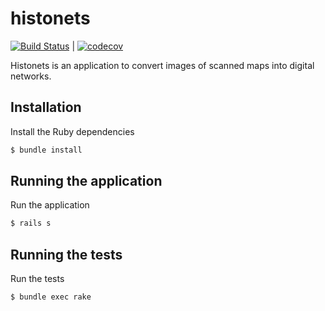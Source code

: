 # histonets
[![Build Status](https://travis-ci.org/sul-cidr/histonets.svg?branch=master)](https://travis-ci.org/sul-cidr/histonets) | [![codecov](https://codecov.io/gh/sul-cidr/histonets/branch/master/graph/badge.svg)](https://codecov.io/gh/sul-cidr/histonets)

Histonets is an application to convert images of scanned maps into digital networks.

## Installation

Install the Ruby dependencies
```sh
$ bundle install
```

## Running the application

Run the application
```sh
$ rails s
```

## Running the tests

Run the tests
```sh
$ bundle exec rake
```
